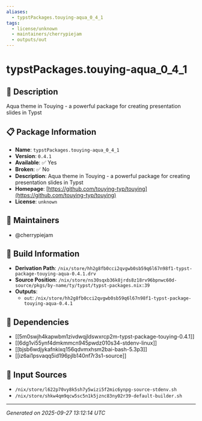 ```yaml
---
aliases:
  - typstPackages.touying-aqua_0_4_1
tags:
  - license/unknown
  - maintainers/cherrypiejam
  - outputs/out
---
```


# typstPackages.touying-aqua_0_4_1

## 📝 Description

Aqua theme in Touying - a powerful package for creating presentation slides in Typst

## 📋 Package Information

- **Name**: `typstPackages.touying-aqua_0_4_1`
- **Version**: `0.4.1`
- **Available**: ✅ Yes
- **Broken**: ✅ No
- **Description**: Aqua theme in Touying - a powerful package for creating presentation slides in Typst
- **Homepage**: [https://github.com/touying-typ/touying](https://github.com/touying-typ/touying)
- **License**: `unknown`
## 👥 Maintainers

- @cherrypiejam


## 🔧 Build Information

- **Derivation Path**: `/nix/store/hh2g8fb0cci2qvgwb0sb59q6l67n98f1-typst-package-touying-aqua-0.4.1.drv`
- **Source Position**: `/nix/store/ns30sqxb36k8jrds8z18rv96bpnwc60d-source/pkgs/by-name/ty/typst/typst-packages.nix:39`
- **Outputs**:
  - `out`:  `/nix/store/hh2g8fb0cci2qvgwb0sb59q6l67n98f1-typst-package-touying-aqua-0.4.1`

## 🔗 Dependencies

- [[5m0swjh4kapwbm1zivdwqjldswxrcp2m-typst-package-touying-0.4.1]]
- [[6dg1vi55ynf4dmkmmcn945pwdz010s34-stdenv-linux]]
- [[bjsb6wdjykafnkixq156qdvmxhsm2bai-bash-5.3p3]]
- [[iz6ai1psvaqq5id196pjlb140nf7r3s1-source]]

## 📁 Input Sources

- `/nix/store/l622p70vy8k5sh7y5wizi5f2mic6ynpg-source-stdenv.sh`
- `/nix/store/shkw4qm9qcw5sc5n1k5jznc83ny02r39-default-builder.sh`

---
*Generated on 2025-09-27 13:12:14 UTC*
